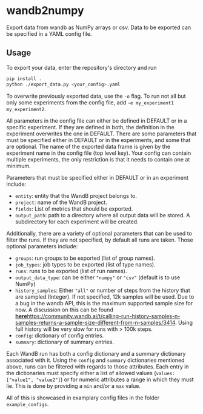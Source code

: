 # wandb2numpy

Export data from wandb as NumPy arrays or csv. Data to be exported can be specified in a YAML config file.

## Usage

To export your data, enter the repository's directory and run

```bash
pip install .
python ./export_data.py <your_config>.yaml

```
To overwrite previously exported data, use the `-o` flag. To run not all but only some experiments from the config file, add `-e my_experiment1 my_experiment2`.

All parameters in the config file can either be defined in DEFAULT or in a specific experiment. If they are defined in both, the definition in the experiment overwrites the one in DEFAULT. There are some parameters that must be specified either in DEFAULT or in the experiments, and some that are optional. The name of the exported data frame is given by the experiment name in the config file (top level key). Your config can contain multiple experiments, the only restriction is that it needs to contain one at minimum.

Parameters that must be specified either in DEFAULT or in an experiment include:
* `entity`: entity that the WandB project belongs to.
* `project`: name of the WandB project.
* `fields`: List of metrics that should be exported.
* `output_path`: path to a directory where all output data will be stored. A subdirectory for each experiment will be created.

Additionally, there are a variety of optional parameters that can be used to filter the runs. If they are not specified, by default all runs are taken. Those optional parameters include:
* `groups`: run groups to be exported (list of group names).
* `job_types`: job types to be exported (list of type names).
* `runs`: runs to be exported (list of run names).
* `output_data_type`: can be either `"numpy"` or `"csv"` (default is to use NumPy)
* `history_samples`: Either `"all"` or number of steps from the history that are sampled (Integer). If not specified, 12k samples will be used. Due to a bug in the wandb API, this is the maximum supported sample size for now. A discussion on this can be found [**here**](http://markdown-here.com)https://community.wandb.ai/t/calling-run-history-samples-n-samples-returns-a-sample-size-different-from-n-samples/3414. Using full history will be very slow for runs with > 100k steps.
* `config`: dictionary of config entries.
* `summary`: dictionary of summary entries.

Each WandB run has both a config dictionary and a summary dictionary associated with it. Using the `config` and `summary` dictionaries mentioned above, runs can be filtered with regards to those attributes. Each entry in the dictionaries must specify either a list of allowed values (`values: ["value1", "value2"]`) or for numeric attributes a range in which they must lie. This is done by providing a `min` and/or a `max` value.

All of this is showcased in examplary config files in the folder `example_configs`.